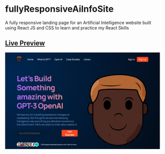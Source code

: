 # fullyResponsiveAiInfoSite
A fully responsive landing page for an Artificial Intelligence website built using React JS and CSS to learn and practice my React Skills


## [Live Preview](https://distracted-pasteur-e3a99a.netlify.app/)


![PREVIEW](/preview/AISiteDesktopHead.png)
